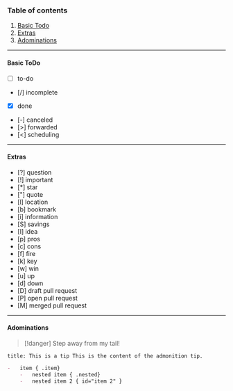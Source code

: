 
### Table of contents

1. [Basic Todo](#Basic-ToDo)
2. [Extras](#Extras)
3. [Adominations](#Adominations)


----
#### Basic ToDo
- [ ] to-do
- [/] incomplete
- [x] done
- [-] canceled
- [>] forwarded
- [<] scheduling

----
#### Extras
- [?] question
- [!] important
- [*] star
- ["] quote
- [l] location
- [b] bookmark
- [i] information
- [S] savings
- [I] idea
- [p] pros
- [c] cons
- [f] fire
- [k] key
- [w] win
- [u] up
- [d] down
- [D] draft pull request
- [P] open pull request
- [M] merged pull request

----
#### Adominations

> [!danger] Step away from my tail!

```ad-tip 
title: This is a tip This is the content of the admonition tip. 
```

```markdown
-   item { .item}
    -   nested item { .nested}
    -   nested item 2 { id="item 2" }
```

